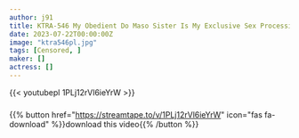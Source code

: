 ```yaml
---
author: j91
title: KTRA-546 My Obedient Do Maso Sister Is My Exclusive Sex Processing Tadama Co ○ Suzune Anka
date: 2023-07-22T00:00:00Z
image: "ktra546pl.jpg"
tags: [Censored, ]
maker: []
actress: []
---
```



{{< youtubepl 1PLj12rVl6ieYrW >}}
###

{{% button href="https://streamtape.to/v/1PLj12rVl6ieYrW" icon="fas fa-download" %}}download this video{{% /button %}}
